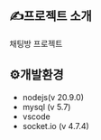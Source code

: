 ## ✍️프로젝트 소개
채팅방 프로젝트

## ⚙️개발환경
* nodejs(v 20.9.0)
* mysql (v 5.7)
* vscode
* socket.io (v 4.7.4)


